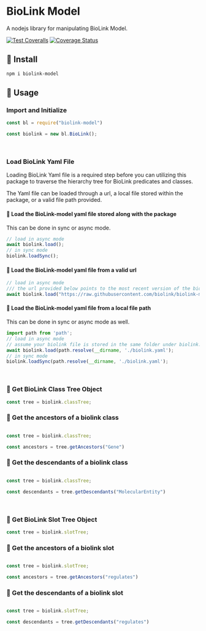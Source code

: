 # BioLink Model

A nodejs library for manipulating BioLink Model.

[![Test Coveralls](https://github.com/kevinxin90/biolink-model.js/actions/workflows/coverage.yml/badge.svg)](https://github.com/kevinxin90/biolink-model.js/actions/workflows/coverage.yml)
[![Coverage Status](https://coveralls.io/repos/github/kevinxin90/biolink-model.js/badge.svg?branch=main)](https://coveralls.io/github/kevinxin90/biolink-model.js?branch=main)

## 💾 Install

```bash
npm i biolink-model
```

## 📐 Usage

### Import and Initialize

```javascript
const bl = require("biolink-model")

const biolink = new bl.BioLink();

```

<br>

### Load BioLink Yaml File

Loading BioLink Yaml file is a required step before you can utilizing this package to traverse the hierarchy tree for BioLink predicates and classes.

The Yaml file can be loaded through a url, a local file stored within the package, or a valid file path provided.

#### 🔎 Load the BioLink-model yaml file stored along with the package

This can be done in sync or async mode.

```javascript
// load in async mode
await biolink.load();
// in sync mode
biolink.loadSync();
```

#### 🔎 Load the BioLink-model yaml file from a valid url

```javascript
// load in async mode
/// the url provided below points to the most recent version of the biolink model.
await biolink.load("https://raw.githubusercontent.com/biolink/biolink-model/master/biolink-model.yaml");
```

#### 🔎 Load the BioLink-model yaml file from a local file path

This can be done in sync or async mode as well.

```javascript
import path from 'path';
// load in async mode
// assume your biolink file is stored in the same folder under biolink.yaml
await biolink.load(path.resolve(__dirname, './biolink.yaml');
// in sync mode
biolink.loadSync(path.resolve(__dirname, './biolink.yaml');
```

<br>

### 🔎 Get BioLink Class Tree Object

```javascript
const tree = biolink.classTree;
```

### 🔎 Get the ancestors of a biolink class

```javascript

const tree = biolink.classTree;

const ancestors = tree.getAncestors("Gene")
```

### 🔎 Get the descendants of a biolink class

```javascript

const tree = biolink.classTree;

const descendants = tree.getDescendants("MolecularEntity")
```

<br>

### 🔎 Get BioLink Slot Tree Object

```javascript
const tree = biolink.slotTree;
```

### 🔎 Get the ancestors of a biolink slot

```javascript

const tree = biolink.slotTree;

const ancestors = tree.getAncestors("regulates")
```

### 🔎 Get the descendants of a biolink slot

```javascript

const tree = biolink.slotTree;

const descendants = tree.getDescendants("regulates")
```
